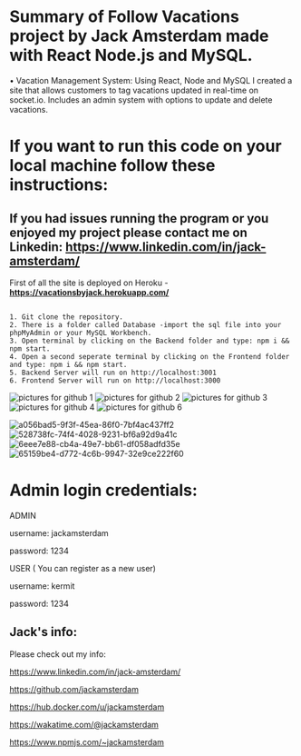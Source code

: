 # Summary of Follow Vacations project by Jack Amsterdam made with React Node.js and MySQL.
•	Vacation Management System: Using React, Node and MySQL I created a site that allows customers to tag vacations updated in real-time on socket.io. Includes an admin system with options to update and delete vacations. 
# If you want to run this code on your local machine follow these instructions:
## If you had issues running the program or you enjoyed my project please contact me on Linkedin: https://www.linkedin.com/in/jack-amsterdam/

First of all the site is deployed on Heroku - **https://vacationsbyjack.herokuapp.com/**


```

1. Git clone the repository.
2. There is a folder called Database -import the sql file into your phpMyAdmin or your MySQL Workbench.
3. Open terminal by clicking on the Backend folder and type: npm i && npm start.
4. Open a second seperate terminal by clicking on the Frontend folder and type: npm i && npm start.
5. Backend Server will run on http://localhost:3001
6. Frontend Server will run on http://localhost:3000
```



![pictures for github 1](https://user-images.githubusercontent.com/64046793/193428659-03d729ab-0473-4def-8b67-2a7ac5fdb68e.JPG)
![pictures for github 2](https://user-images.githubusercontent.com/64046793/193428660-2f38037c-9b2f-4916-b127-495b59a4cb43.JPG)
![pictures for github 3](https://user-images.githubusercontent.com/64046793/193428661-451bf822-b57e-4777-83f6-194bee7e3e4f.JPG)
![pictures for github 4](https://user-images.githubusercontent.com/64046793/193428663-a2fec12b-cd57-4df2-bfda-6fd34b12ae96.JPG)
![pictures for github 6](https://user-images.githubusercontent.com/64046793/193428666-625da989-0bc7-4a38-b1c0-e5f4b00aa5f8.JPG)

![a056bad5-9f3f-45ea-86f0-7bf4ac437ff2](https://user-images.githubusercontent.com/64046793/193428474-ad889892-b57c-4031-99d2-76c80f1fabc1.jpg)
![528738fc-74f4-4028-9231-bf6a92d9a41c](https://user-images.githubusercontent.com/64046793/193428485-0763e6fa-6165-4891-8dcb-331366f71624.jpg)
![6eee7e88-cb4a-49e7-bb61-df058adfd35e](https://user-images.githubusercontent.com/64046793/193428810-53765f07-9cfb-4405-9357-4cc571eaf82c.jpg)
![65159be4-d772-4c6b-9947-32e9ce222f60](https://user-images.githubusercontent.com/64046793/193428825-6ee4b41d-7524-4f27-9980-faff1cd5c439.jpg)

# Admin login credentials: 

ADMIN

username: jackamsterdam

password: 1234

USER  ( You can register as a new user)

username: kermit

password: 1234

## Jack's info:

Please check out my info:

https://www.linkedin.com/in/jack-amsterdam/

https://github.com/jackamsterdam

https://hub.docker.com/u/jackamsterdam

https://wakatime.com/@jackamsterdam

https://www.npmjs.com/~jackamsterdam 
